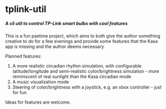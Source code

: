 # tplink-util
##### A cli util to control TP-Link smart bulbs with cool features

This is a fun pastime project, which aims to both give the author something creative to do for a few evenings
and provide some features that the Kasa app is missing and the author deems necessary. 

Planned features:
1. A more realistic circadian rhythm simulation, with configurable latitude/longitude and
semi-realistic color/brightness simulation - more reminiscent of real sunlight than the Kasa circadian mode
1. A music visualization mode
1. Steering of color/brightness with a joystick, e.g. an xbox controller - just for fun

Ideas for features are welcome.